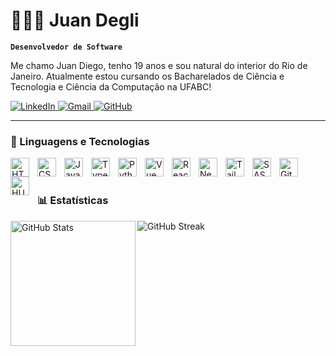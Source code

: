 # 👩🏻‍💻 Juan Degli

**`Desenvolvedor de Software`**

Me chamo Juan Diego, tenho 19 anos e sou natural do interior do Rio de Janeiro. Atualmente estou cursando os Bacharelados de Ciência e Tecnologia e Ciência da Computação na UFABC!

<p align="left">
      <a href="https://www.linkedin.com/in/juan-diego-degli-esposte-rosa-1b625a211?lipi=urn%3Ali%3Apage%3Ad_flagship3_profile_view_base_contact_details%3BSWbMKTDUSMGKNlSy4bi%2F0A%3D%3D">
    <img 
        alt="LinkedIn" 
        title="Conecte-se comigo no LinkedIn!" 
        src="https://img.shields.io/badge/LinkedIn-0077B5?style=for-the-badge&logo=linkedin&logoColor=white"
    />
</a>
      
<a href="mailto:juanddegliespsote@gmail.com">
    <img 
        alt="Gmail" 
        title="Me envie um e-mail!" 
        src="https://img.shields.io/badge/Gmail-D14836?style=for-the-badge&logo=gmail&logoColor=white"
    />
</a>
      
<a href="https://github.com/JuanDDegli">
    <img 
        alt="GitHub" 
        title="Meu GitHub!" 
        src="https://img.shields.io/badge/GitHub-black?style=for-the-badge&logo=Github&logoColor=white"
    />
</a>

</p>

---

### 🤖 Linguagens e Tecnologias

<img 
    align="left" 
    alt="HTML"
    title="HTML" 
    width="30px" 
    style="padding-right: 10px;" 
    src="https://cdn.jsdelivr.net/gh/devicons/devicon@latest/icons/html5/html5-original.svg" 
/>
<img 
    align="left" 
    alt="CSS" 
    title="CSS"
    width="30px" 
    style="padding-right: 10px;" 
    src="https://cdn.jsdelivr.net/gh/devicons/devicon@latest/icons/css3/css3-original.svg" 
/>
<img 
    align="left" 
    alt="JavaScript" 
    title="JavaScript"
    width="30px" 
    style="padding-right: 10px;" 
    src="https://cdn.jsdelivr.net/gh/devicons/devicon@latest/icons/javascript/javascript-original.svg" 
/>
<img 
    align="left" 
    alt="TypeScript"
    title="TypeScript" 
    width="30px" 
    style="padding-right: 10px;" 
    src="https://cdn.jsdelivr.net/gh/devicons/devicon@latest/icons/typescript/typescript-original.svg" 
/>
<img 
    align="left" 
    alt="Python" 
    title="Python"
    width="30px" 
    style="padding-right: 10px;" 
    src="https://cdn.jsdelivr.net/gh/devicons/devicon@latest/icons/python/python-original.svg" 
/>
<img 
    align="left" 
    alt="Vue"
    title="Vue.js" 
    width="30px" 
    style="padding-right: 10px;" 
    src="https://cdn.jsdelivr.net/gh/devicons/devicon@latest/icons/vuejs/vuejs-original.svg" 
/>
<img 
    align="left" 
    alt="React"
    title="React" 
    width="30px" 
    style="padding-right: 10px;" 
    src="https://cdn.jsdelivr.net/gh/devicons/devicon@latest/icons/react/react-original.svg" 
/>
<img 
    align="left" 
    alt="Next.js" 
    title="Next.js"
    width="30px" 
    style="padding-right: 10px;" 
    src="https://cdn.jsdelivr.net/gh/devicons/devicon@latest/icons/nextjs/nextjs-original.svg" 
/>
<img 
    align="left" 
    alt="Tailwind" 
    title="Tailwind"
    width="30px" 
    style="padding-right: 10px;" 
    src="https://cdn.jsdelivr.net/gh/devicons/devicon@latest/icons/tailwindcss/tailwindcss-original.svg" 
/>
<img 
    align="left" 
    alt="SASS" 
    title="SASS"
    width="30px" 
    style="padding-right: 10px;" 
    src="https://cdn.jsdelivr.net/gh/devicons/devicon@latest/icons/sass/sass-original.svg" 
/>
<img 
    align="left" 
    alt="Git" 
    title="Git"
    width="30px" 
    style="padding-right: 10px;" 
    src="https://cdn.jsdelivr.net/gh/devicons/devicon@latest/icons/git/git-original.svg" 
/>
<img 
    align="left" 
    alt="HUGO" 
    title="HUgo"
    width="30px" 
    style="padding-right: 10px;" 
    src="https://cdn.jsdelivr.net/gh/devicons/devicon@latest/icons/hugo/hugo-original.svg" 
/>

<br/>
<br/>

### 📊 Estatísticas

<p>

<img 
      align="left" 
      alt="GitHub Stats" 
      height="200" 
      src="https://github-readme-stats.vercel.app/api/top-langs/?username=JuanDDegli&theme=tokyonight&layout=compact&custom_title=Tecnologias&langs_count=9" 
  />

![GitHub Streak](https://github-readme-streak-stats.herokuapp.com/?user=Tobias-Degli&theme=dark&hide_border=true&card_width=300)
</p>





